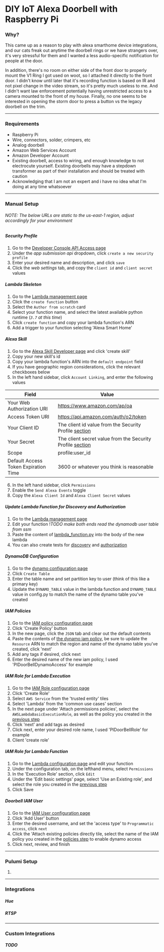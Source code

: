 # DIY IoT Alexa Doorbell with Raspberry Pi

### Why?
This came up as a reason to play with alexa smarthome device integrations, and our cats freak out anytime the doorbell rings or we have strangers over, it's very stressful for them and I wanted a less audio-specific notification for people at the door.

In addition, there's no room on either side of the front door to properly mount the V1 Ring I got used on woot, so I attached it directly to the front door.  I didn't know until later that it's recording function is based on IR and not pixel change in the video stream, so it's pretty much useless to me.  And I didn't want law enforcement potentially having unrestricted access to a camera mounted to the front of my house.  Finally, no one seems to be interested in opening the storm door to press a button vs the legacy doorbell on the trim.
***
### Requirements
* Raspberry Pi
* Wire, connectors, solder, crimpers, etc
* Analog doorbell
* Amazon Web Services Account
* Amazon Developer Account
* Existing doorbell, access to wiring, and enough knowledge to not electrocute yourself.  Existing doorbells may have a stepdown transformer as part of their installation and should be treated with caution
* Acknowledging that I am not an expert and i have no idea what I'm doing at any time whatsoever

***
### Manual Setup
###### *NOTE: The below URLs are static to the us-east-1 region, adjust accordingly for your environment*
##### Security Profile
1) Go to the [Developer Console API Access page](https://developer.amazon.com/apps-and-games/console/api-access/home.html) 
2) Under the *app submission api* dropdown, click `create a new security profile`
3) Enter your desired name and description, and click `save`
4) Click the *web settings* tab, and copy the `client id` and `client secret` values
##### Lambda Skeleton
1) Go to the [Lambda management page](https://console.aws.amazon.com/lambda/home?region=us-east-1#/functions)
2) Click the `create function` button
3) Select the `Author from scratch` card
4) Select your function name, and select the latest available python runtime (*`3.7` at this time*)
5) Click `create function` and copy your lambda function's ARN
6) Add a trigger to your function selecting 'Alexa Smart Home'
##### Alexa Skill
1) Go to the [Alexa Skill Developer page](https://developer.amazon.com/alexa/console/ask) and click 'create skill'
2) Copy your new skill's id
3) Copy your lambda function's ARN into the `default endpoint` field
4) If you have geographic region considerations, click the relevant checkboxes below
5) In the left hand sidebar, click `Account Linking`, and enter the following values

| Field  | Value |
| -------| ----- |
| Your Web Authorization URI  | https://www.amazon.com/ap/oa  |
| Access Token URI  | https://api.amazon.com/auth/o2/token  |
| Your Client ID | The client id value from the Security Profile [section](#Security-Profile) |
| Your Secret | The client secret value from the Security Profile [section](#Security-Profile) |
| Scope | profile:user_id |
| Default Access Token Expiration Time | 3600 or whatever you think is reasonable |
6) In the left hand sidebar, click `Permissions`
7) Enable the `Send Alexa Events` toggle
8) Copy the `Alexa Client Id` and `Alexa Client Secret` values
##### Update Lambda Function for Discovery and Authorization
1) Go to the [Lambda management page](https://console.aws.amazon.com/lambda/home?region=us-east-1#/functions)
2) Edit your function !*TODO make both ends read the dynamodb user table from ssm*
3) Paste the content of [lambda_function.py](/lambda/lambda_function.py) into the body of the new lambda
4) You can also create tests for [discovery](/lambda/tests/discovery.json) and [authorization](/lambda/tests/authorization.json)
##### DynamoDB Configuration
1) Go to the [dynamo configuration page](https://console.aws.amazon.com/dynamodb/home?region=us-east-1)
2) Click `Create Table`
3) Enter the table name and set partition key to user (think of this like a primary key)
4) Update the `DYNAMO_TABLE` value in the lambda function and `DYNAMO_TABLE` value in config.py to match the name of the dynamo table you've created
##### IAM Policies
1) Go to the [IAM policy configuration page](https://console.aws.amazon.com/iam/home#/policies)
2) Click 'Create Policy' button
3) In the new page, click the `JSON` tab and clear out the default contents
4) Paste the contents of [the dynamo iam policy](iam/policy.json), be sure to update the `Resource` ARN to match the region and name of the dynamo table you've created, click 'next'
5) Add any tags if desired, click next
5) Enter the desired name of the new iam policy, I used 'PIDoorBellDynamoAccess' for example
##### IAM Role for Lambda Execution
1) Go to the [IAM Role configuration page](https://console.aws.amazon.com/iam/home#/roles)
2) Click 'Create Role'
3) Select `AWS Service` from the 'trusted entity' tiles
4) Select 'Lambda' from the 'common use cases' section
5) In the next page under 'Attach permissions policies', select the `AWSLambdaBasicExecutionRole`, as well as the policy you created in the [previous step](#IAM-Policies)
6) Click 'next' and add tags as desired
7) Click next, enter your desired role name, I used 'PIDoorBellRole' for example
8) Client 'create role'
##### IAM Role for Lambda Function
1) Go to the [Lambda configuration page](https://console.aws.amazon.com/lambda/home?region=us-east-1#/functions) and edit your function
2) Under the configuration tab, on the lefthand menu, select `Permissions`
3) In the 'Execution Role' section, click `Edit`
4) Under the 'Edit basic settings' page, select 'Use an Existing role', and select the role you created in the [previous step](#IAM-Role-for-Lambda-Execution)
5) Click Save
##### Doorbell IAM User
1) Go to the [IAM User configuration page](https://console.aws.amazon.com/iam/home#/users)
2) Click 'Add User' button
3) Enter the desired username, and set the 'access type' to `Programmatic access`, click `next`
4) Click the 'Attach existing policies directly tile, select the name of the IAM policy you created in the [policies step](IAM-Roles-and-Policies) to enable dynamo access
6) Click next, review, and finish
***
### Pulumi Setup
1)
***
### Integrations

##### Hue

##### RTSP
***
### Custom Integrations
##### TODO



